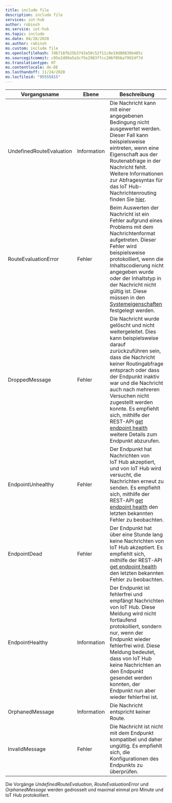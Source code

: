 ```yaml
---
title: include file
description: include file
services: iot-hub
author: robinsh
ms.service: iot-hub
ms.topic: include
ms.date: 04/28/2020
ms.author: robinsh
ms.custom: include file
ms.openlocfilehash: 7d6718fb25b3743a50c52f11c8e19d80839b485c
ms.sourcegitcommit: c95e2d89a5a3cf5e2983ffcc206f056a7992df7d
ms.translationtype: HT
ms.contentlocale: de-DE
ms.lasthandoff: 11/24/2020
ms.locfileid: "95555815"
---
```

<!-- operation names for the diag logs for IoT Hub -->

|Vorgangsname|Ebene|Beschreibung|
|------------- |-----|-----------|
|UndefinedRouteEvaluation|Information|Die Nachricht kann mit einer angegebenen Bedingung nicht ausgewertet werden. Dieser Fall kann beispielsweise eintreten, wenn eine Eigenschaft aus der Routenabfrage in der Nachricht fehlt. Weitere Informationen zur Abfragesyntax für das IoT Hub-Nachrichtenrouting finden Sie [hier](../articles/iot-hub/iot-hub-devguide-routing-query-syntax.md).|
|RouteEvaluationError|Fehler|Beim Auswerten der Nachricht ist ein Fehler aufgrund eines Problems mit dem Nachrichtenformat aufgetreten. Dieser Fehler wird beispielsweise protokolliert, wenn die Inhaltscodierung nicht angegeben wurde oder der Inhaltstyp in der Nachricht nicht gültig ist. Diese müssen in den [Systemeigenschaften](../articles/iot-hub/iot-hub-devguide-routing-query-syntax.md#system-properties) festgelegt werden.|
|DroppedMessage|Fehler|Die Nachricht wurde gelöscht und nicht weitergeleitet. Dies kann beispielsweise darauf zurückzuführen sein, dass die Nachricht keiner Routingabfrage entsprach oder dass der Endpunkt inaktiv war und die Nachricht auch nach mehreren Versuchen nicht zugestellt werden konnte. Es empfiehlt sich, mithilfe der REST-API [get endpoint health](/rest/api/iothub/iothubresource/getendpointhealth#iothubresource_getendpointhealth) weitere Details zum Endpunkt abzurufen.|
|EndpointUnhealthy|Fehler|Der Endpunkt hat Nachrichten von IoT Hub akzeptiert, und von IoT Hub wird versucht, die Nachrichten erneut zu senden. Es empfiehlt sich, mithilfe der REST-API [get endpoint health](/rest/api/iothub/iothubresource/getendpointhealth#iothubresource_getendpointhealth) den letzten bekannten Fehler zu beobachten.|
|EndpointDead|Fehler|Der Endpunkt hat über eine Stunde lang keine Nachrichten von IoT Hub akzeptiert. Es empfiehlt sich, mithilfe der REST-API [get endpoint health](/rest/api/iothub/iothubresource/getendpointhealth#iothubresource_getendpointhealth) den letzten bekannten Fehler zu beobachten.|
|EndpointHealthy|Information|Der Endpunkt ist fehlerfrei und empfängt Nachrichten von IoT Hub. Diese Meldung wird nicht fortlaufend protokolliert, sondern nur, wenn der Endpunkt wieder fehlerfrei wird. Diese Meldung bedeutet, dass von IoT Hub keine Nachrichten an den Endpunkt gesendet werden konnten, der Endpunkt nun aber wieder fehlerfrei ist.|
|OrphanedMessage|Information|Die Nachricht entspricht keiner Route.|
|InvalidMessage|Fehler|Die Nachricht ist nicht mit dem Endpunkt kompatibel und daher ungültig. Es empfiehlt sich, die Konfigurationen des Endpunkts zu überprüfen.|


Die Vorgänge *UndefinedRouteEvaluation*, *RouteEvaluationError* und *OrphanedMessage* werden gedrosselt und maximal einmal pro Minute und IoT Hub protokolliert.